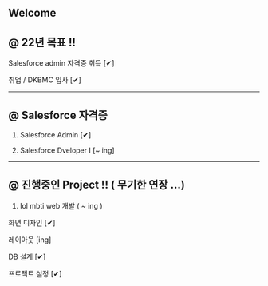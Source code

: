 ## Welcome

@ 22년 목표 !!
--------------

Salesforce admin 자격증 취득 [✔]

취업 / DKBMC 입사 [✔]

------------------------------------------------------

@ Salesforce 자격증
---------------------

1. Salesforce Admin [✔]

2. Salesforce Dveloper I [~ ing]

------------------------------------------------------

@ 진행중인 Project !! (  무기한 연장 ...)
----------------------------------------------------------

1. lol mbti web 개발 ( ~ ing )

화면 디자인 [✔]

레이아웃 [ing]

DB 설계 [✔]

프로젝트 설정 [✔]
